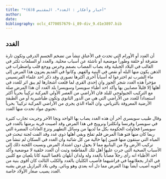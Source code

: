 ```yaml
---
title: "*أخبار وأفكار : الغدد*. المقتبس 8(6)"
author: 
date: 
bibliography: oclc_4770057679-i_89-div_9.d1e3897.bib
---
```




##  الغدد 


 أن الغدد أو الأورام التي تحدث في الأعناق تنشأ من تضخم الجسم الدرقي وتكون تارة   متفرقة أو خلقة وطوراً موضعية أو ناشئة عن أسباب محلية. والغدد أو السلعات تكثر في الغالب في البلاد الجبلية وقد يصاب المصاب بصمم وخرس ووجع قلب واضطراب في الذهن يكون منها البله أو نقص في البنية والفهم. وكانوا في القديم يعزون هذا المرض إلى ماء الشرب ثم اخترعوا له أسباباً أخرى أكثرها تصوري وقد ذكر  احد  علماء الفرنسيس مؤخراً هذه الغدد شجر الجوز وان  إحدى  القرى لما قلعت أشجارها لم يبق اثر للغدد في أهلها إلا قليلاً مصابين بها وأكد  احد  أطباء سويسرا وسويسرا بلد الغدد أن هذا المرض صلة مع التركيب الجيولوجي للبلد فان الأراضي من العصر الأولي المركبة تركيباً بحرياً أكثر استعداداً للغدد من الأراضي التي هي من الدور الثانوي وتكون طباشيرية أو من الطبقة الأرضية المعروفة بالترياس. وان الماء الذي يجري من الأراضي المركبة تركيبا ً بحرياً تحتوي مواد تحدث منها الغدد. 

 وقال طبيب سويسري آخر أن هذه الغدد يصاب بها الواحد ونجا الآخر وجربت تجارب كثيرة في سويسرا وفرنسا وانكلترا ونرويج في هذا المرض وقد أصيبت قرية برمتها بالغدد في سويسرا فحاولت الحكومة بكل ما لديها من وسائل التطهير ونزع العادات المضرة التي ربما كان منها فتو هذا المرض فلم تفلح وبقي أهلها ذوي غدد وقد الفت لجنة تبحث في المياه التي ستقون منها فتبين إنها خالية من كل شائبة وان الغدد في السكان لم تنشأ من تركيب الأرض ولا من الينابيع مما لا يحول دون اشتداد المرض ونسبت اللجنة ذلك إلى الأسباب الصحية التي جرت عليها أهل تلك المقاطعة وثبت أن الغدد خلقية لا موضعية وأكد  احد  الأطباء انه رأى رجلاً مصاباً بالغدد وله ولدان أبلهان ناقصا البنية كانا يلعبان مع كلبين في الدار يجعلانهما في فراشيهما فأصيب الكلبان بالغدد والكلب الثالث كان أقوى بنية من أخويه أصيب أيضاً بهذا المرض مما دل أنه يعدي وهو وبائي. وفي بلاد البرازيل مرض يشبه الغدد يصيب صغار الأولاد خاصة. 
